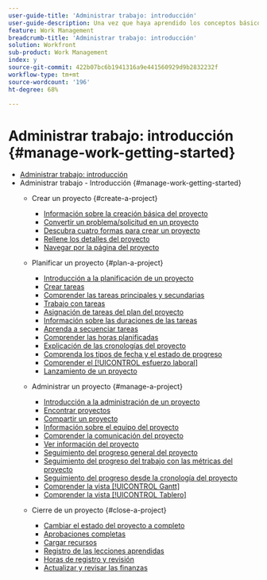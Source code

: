 ```yaml
---
user-guide-title: 'Administrar trabajo: introducción'
user-guide-description: Una vez que haya aprendido los conceptos básicos de la creación, planificación y administración de proyectos, hay algunas cosas más que debe saber para aprovechar al máximo Workfront.
feature: Work Management
breadcrumb-title: 'Administrar trabajo: introducción'
solution: Workfront
sub-product: Work Management
index: y
source-git-commit: 422b07bc6b1941316a9e441560929d9b2832232f
workflow-type: tm+mt
source-wordcount: '196'
ht-degree: 68%

---
```



# Administrar trabajo: introducción {#manage-work-getting-started}

+ [Administrar trabajo: introducción](overview.md)
+ Administrar trabajo - Introducción {#manage-work-getting-started}
   + Crear un proyecto {#create-a-project}
      + [Información sobre la creación básica del proyecto](understand-basic-project-creation.md)
      + [Convertir un problema/solicitud en un proyecto](create-a-project-from-a-request.md)
      + [Descubra cuatro formas para crear un proyecto](understand-other-ways-to-create-projects.md)
      + [Rellene los detalles del proyecto](fill-in-the-project-details.md)
      + [Navegar por la página del proyecto](navigate-the-project-page.md)

   + Planificar un proyecto {#plan-a-project}
      + [Introducción a la planificación de un proyecto](getting-started-plan-a-project.md)
      + [Crear tareas](how-to-create-tasks.md)
      + [Comprender las tareas principales y secundarias](understand-parent-child-tasks.md)
      + [Trabajo con tareas](work-with-tasks.md)
      + [Asignación de tareas del plan del proyecto](assign-tasks-from-the-project-plan.md)
      + [Información sobre las duraciones de las tareas](understand-task-durations.md)
      + [Aprenda a secuenciar tareas](learn-to-sequence-tasks.md)
      + [Comprender las horas planificadas](understand-planned-hours.md)
      + [Explicación de las cronologías del proyecto](understand-project-timelines.md)
      + [Comprenda los tipos de fecha y el estado de progreso](understand-task-dates-and-progress-status.md)
      + [Comprender el [!UICONTROL esfuerzo laboral]](understand-work-effort.md)
      + [Lanzamiento de un proyecto](take-a-project-live.md)

   + Administrar un proyecto {#manage-a-project}
      + [Introducción a la administración de un proyecto](getting-started-manage-a-project.md)
      + [Encontrar proyectos](find-projects.md)
      + [Compartir un proyecto](share-a-project.md)
      + [Información sobre el equipo del proyecto](understand-the-project-team.md)
      + [Comprender la comunicación del proyecto](understand-project-communication.md)
      + [Ver información del proyecto](view-project-information.md)
      + [Seguimiento del progreso general del proyecto](track-overall-project-progress.md)
      + [Seguimiento del progreso del trabajo con las métricas del proyecto](track-work-progress-with-project-metrics.md)
      + [Seguimiento del progreso desde la cronología del proyecto](track-work-progress-from-the-project-timeline.md)
      + [Comprender la vista [!UICONTROL Gantt]](understand-the-gantt-view.md)
      + [Comprender la vista [!UICONTROL Tablero]](understand-the-board-view.md)

   + Cierre de un proyecto {#close-a-project}
      + [Cambiar el estado del proyecto a completo](change-the-project-status.md)
      + [Aprobaciones completas](complete-approvals.md)
      + [Cargar recursos](upload-assets.md)
      + [Registro de las lecciones aprendidas](lessons-learned-from-closing-a-project.md)
      + [Horas de registro y revisión](log-and-review-hours.md)
      + [Actualizar y revisar las finanzas](update-and-review-finances.md)

